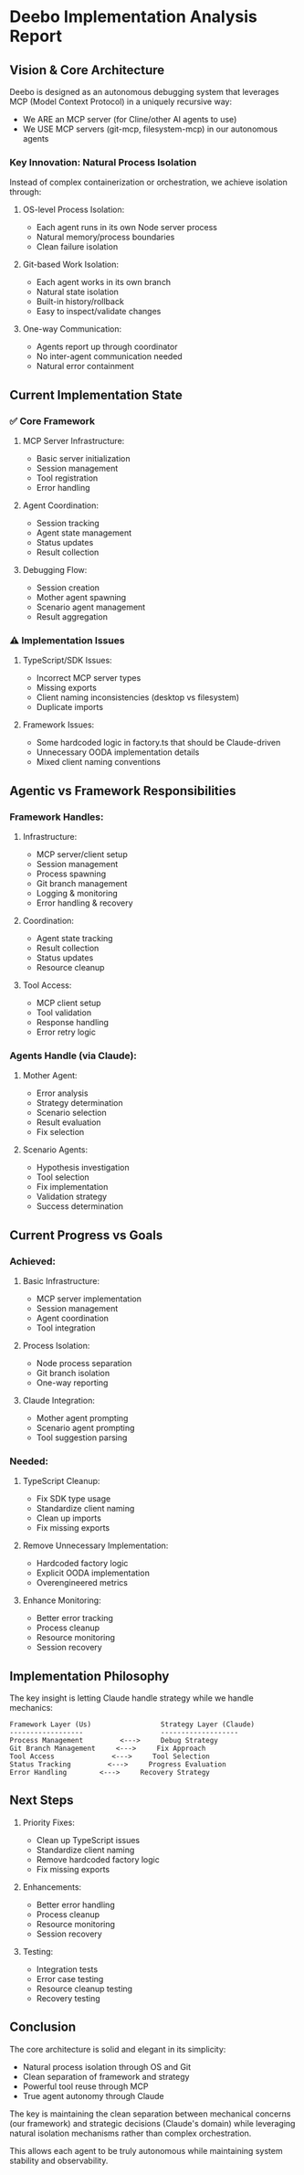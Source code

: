 # Deebo Implementation Analysis Report

## Vision & Core Architecture
Deebo is designed as an autonomous debugging system that leverages MCP (Model Context Protocol) in a uniquely recursive way:
- We ARE an MCP server (for Cline/other AI agents to use)
- We USE MCP servers (git-mcp, filesystem-mcp) in our autonomous agents

### Key Innovation: Natural Process Isolation
Instead of complex containerization or orchestration, we achieve isolation through:
1. OS-level Process Isolation:
   - Each agent runs in its own Node server process
   - Natural memory/process boundaries
   - Clean failure isolation

2. Git-based Work Isolation:
   - Each agent works in its own branch
   - Natural state isolation
   - Built-in history/rollback
   - Easy to inspect/validate changes

3. One-way Communication:
   - Agents report up through coordinator
   - No inter-agent communication needed
   - Natural error containment

## Current Implementation State

### ✅ Core Framework
1. MCP Server Infrastructure:
   - Basic server initialization
   - Session management
   - Tool registration
   - Error handling

2. Agent Coordination:
   - Session tracking
   - Agent state management
   - Status updates
   - Result collection

3. Debugging Flow:
   - Session creation
   - Mother agent spawning
   - Scenario agent management
   - Result aggregation

### ⚠️ Implementation Issues
1. TypeScript/SDK Issues:
   - Incorrect MCP server types
   - Missing exports
   - Client naming inconsistencies (desktop vs filesystem)
   - Duplicate imports

2. Framework Issues:
   - Some hardcoded logic in factory.ts that should be Claude-driven
   - Unnecessary OODA implementation details
   - Mixed client naming conventions

## Agentic vs Framework Responsibilities

### Framework Handles:
1. Infrastructure:
   - MCP server/client setup
   - Session management
   - Process spawning
   - Git branch management
   - Logging & monitoring
   - Error handling & recovery

2. Coordination:
   - Agent state tracking
   - Result collection
   - Status updates
   - Resource cleanup

3. Tool Access:
   - MCP client setup
   - Tool validation
   - Response handling
   - Error retry logic

### Agents Handle (via Claude):
1. Mother Agent:
   - Error analysis
   - Strategy determination
   - Scenario selection
   - Result evaluation
   - Fix selection

2. Scenario Agents:
   - Hypothesis investigation
   - Tool selection
   - Fix implementation
   - Validation strategy
   - Success determination

## Current Progress vs Goals

### Achieved:
1. Basic Infrastructure:
   - MCP server implementation
   - Session management
   - Agent coordination
   - Tool integration

2. Process Isolation:
   - Node process separation
   - Git branch isolation
   - One-way reporting

3. Claude Integration:
   - Mother agent prompting
   - Scenario agent prompting
   - Tool suggestion parsing

### Needed:
1. TypeScript Cleanup:
   - Fix SDK type usage
   - Standardize client naming
   - Clean up imports
   - Fix missing exports

2. Remove Unnecessary Implementation:
   - Hardcoded factory logic
   - Explicit OODA implementation
   - Overengineered metrics

3. Enhance Monitoring:
   - Better error tracking
   - Process cleanup
   - Resource monitoring
   - Session recovery

## Implementation Philosophy

The key insight is letting Claude handle strategy while we handle mechanics:

```
Framework Layer (Us)                 Strategy Layer (Claude)
------------------                   -------------------
Process Management         <--->     Debug Strategy
Git Branch Management     <--->     Fix Approach
Tool Access              <--->     Tool Selection
Status Tracking         <--->     Progress Evaluation
Error Handling        <--->     Recovery Strategy
```

## Next Steps

1. Priority Fixes:
   - Clean up TypeScript issues
   - Standardize client naming
   - Remove hardcoded factory logic
   - Fix missing exports

2. Enhancements:
   - Better error handling
   - Process cleanup
   - Resource monitoring
   - Session recovery

3. Testing:
   - Integration tests
   - Error case testing
   - Resource cleanup testing
   - Recovery testing

## Conclusion

The core architecture is solid and elegant in its simplicity:
- Natural process isolation through OS and Git
- Clean separation of framework and strategy
- Powerful tool reuse through MCP
- True agent autonomy through Claude

The key is maintaining the clean separation between mechanical concerns (our framework) and strategic decisions (Claude's domain) while leveraging natural isolation mechanisms rather than complex orchestration.

This allows each agent to be truly autonomous while maintaining system stability and observability.